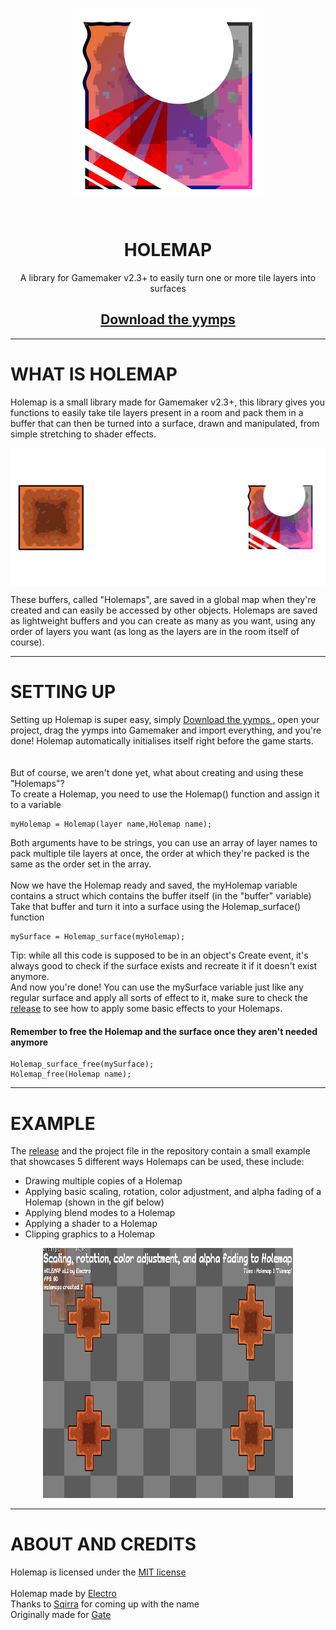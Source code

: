 <p align="center">
  <img src="https://github.com/ElectroDev1/Holemap/blob/main/holemap_logo.png" style="display:block; margin:auto; width:300px">
</p>

<br>
<h1 align="center">HOLEMAP</h1>
<p align="center" >
  A library for Gamemaker v2.3+ to easily turn one or more tile layers into surfaces

 </p>
 
<h2 align="center"><a href="https://github.com/ElectroDev1/Holemap/releases/tag/v1.1.0">Download the yymps </a></h2>

<hr>

# WHAT IS HOLEMAP

<p>
Holemap is a small library made for Gamemaker v2.3+, this library gives you functions to easily take tile layers present in a room and pack them in a buffer that can then be turned into a surface, drawn and manipulated, from simple stretching to shader effects.
  <p align="center">
    <img align="center" src="https://github.com/ElectroDev1/Holemap/blob/main/holemap_process.png" style="display:block; margin:auto; width:800px">
  </p>
These buffers, called "Holemaps", are saved in a global map when they're created and can easily be accessed by other objects. Holemaps are saved as lightweight buffers and you can create as many as you want, using any order of layers you want (as long as the layers are in the room itself of course).
</p>

<hr>

# SETTING UP
<p>
Setting up Holemap is super easy, simply <a href="https://github.com/ElectroDev1/Holemap/releases/tag/v1.1.0">Download the yymps </a>, open your project, drag the yymps into Gamemaker and import everything, and you're done! Holemap automatically initialises itself right before the game starts.
<br><br><br>But of course, we aren't done yet, what about creating and using these "Holemaps"?
<br>
To create a Holemap, you need to use the Holemap() function and assign it to a variable
<br>
</p>  

 ```gml
myHolemap = Holemap(layer name,Holemap name);
```

<p>
  Both arguments have to be strings, you can use an array of layer names to pack multiple tile layers at once, the order at which they're packed is the same as the order set in the array.
  <br>  <br>
  Now we have the Holemap ready and saved, the myHolemap variable contains a struct which contains the buffer itself (in the "buffer" variable)
  <br>
  Take that buffer and turn it into a surface using the Holemap_surface() function
  <br>
  </p>
  
  ```gml
  mySurface = Holemap_surface(myHolemap);
```
  <p>
  Tip: while all this code is supposed to be in an object's Create event, it's always good to check if the surface exists and recreate it if it doesn't exist anymore.
  
  <br>
  And now you're done! You can use the mySurface variable just like any regular surface and apply all sorts of effect to it, make sure to check the <a href="https://github.com/ElectroDev1/Holemap/releases/tag/v1.1.0">release</a> to see how to apply some basic effects to your Holemaps.
  
  <br>
 
  </p>
   <h4>Remember to free the Holemap and the surface once they aren't needed anymore</h4>
   
  ```gml
  Holemap_surface_free(mySurface);
  Holemap_free(Holemap name);
```

<hr>

# EXAMPLE

The <a href="https://github.com/ElectroDev1/Holemap/releases/tag/v1.1.0">release</a> and the project file in the repository contain a small example that showcases 5 different ways Holemaps can be used, these include:
- Drawing multiple copies of a Holemap
- Applying basic scaling, rotation, color adjustment, and alpha fading of a Holemap (shown in the gif below)
- Applying blend modes to a Holemap
- Applying a shader to a Holemap
- Clipping graphics to a Holemap
<p align="center">
  <img width="400px" height="400px" src="https://github.com/ElectroDev1/Holemap/blob/main/showcase_v1.1.gif">
</p>

<hr></hr>

# ABOUT AND CREDITS

Holemap is licensed under the <a href="https://github.com/ElectroDev1/Holemap/blob/main/LICENSE.md">MIT license</a>
<br><br>
Holemap made by <a href="https://github.com/ElectroDev1">Electro</a>
<br>
Thanks to <a href="https://github.com/gedehari">Sqirra</a> for coming up with the name
<br>
Originally made for <a href="https://github.com/GateteVerde">Gate</a>
